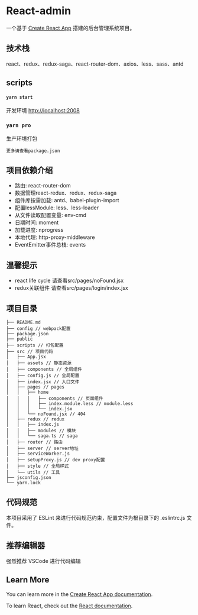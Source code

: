 # React-admin

一个基于 [Create React App](https://github.com/facebook/create-react-app) 搭建的后台管理系统项目。

## 技术栈
react、redux、redux-saga、react-router-dom、axios、less、sass、antd

## scripts

#### `yarn start`
开发环境 [http://localhost:2008](http://localhost:2008)

### `yarn pro`
生产环境打包

`更多请查看package.json`

## 项目依赖介绍

- 路由: react-router-dom
- 数据管理react-redux、redux、redux-saga 
- 组件库按需加载: antd、babel-plugin-import 
- 配置lessModule: less、less-loader 
- 从文件读取配置变量: env-cmd
- 日期时间: moment
- 加载进度: nprogress
- 本地代理: http-proxy-middleware
- EventEmitter事件总栈: events


## 温馨提示
- react life cycle 请查看src/pages/noFound.jsx
- redux关联组件 请查看src/pages/login/index.jsx

## 项目目录
```
├── README.md
├── config // webpack配置
├── package.json
├── public
├── scripts // 打包配置
├── src // 项目代码
│   ├── App.jsx
│   ├── assets // 静态资源
│   ├── components // 全局组件
│   ├── config.js // 全局配置
│   ├── index.jsx // 入口文件
│   ├── pages // pages
│   │   ├── home
│   │   │   ├── components // 页面组件
│   │   │   ├── index.module.less // module.less
│   │   │   └── index.jsx
│   │   └── noFound.jsx // 404
│   ├── redux // redux
│   │   ├── index.js
│   │   ├── modules // 模块
│   │   └── saga.ts // saga
│   ├── router // 路由
│   ├── server // server地址
│   ├── serviceWorker.js
│   ├── setupProxy.js // dev proxy配置
│   ├── style // 全局样式
│   └── utils // 工具
├── jsconfig.json
└── yarn.lock
```

## 代码规范
本项目采用了  ESLint 来进行代码规范约束，配置文件为根目录下的 .eslintrc.js 文件。

## 推荐编辑器
强烈推荐 VSCode 进行代码编辑

## Learn More
You can learn more in the [Create React App documentation](https://facebook.github.io/create-react-app/docs/getting-started).

To learn React, check out the [React documentation](https://reactjs.org/).
